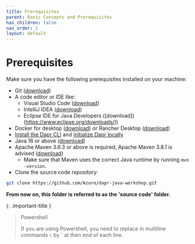 ```yaml
---
title: Prerequisites
parent: Basic Concepts and Prerequisites
has_children: false
nav_order: 2
layout: default
---
```


# Prerequisites

Make sure you have the following prerequisites installed on your machine:

- Git ([download](https://git-scm.com/))
- A code editor or IDE like:
  - Visual Studio Code ([download](https://code.visualstudio.com/))
  - IntelliJ IDEA ([download](https://www.jetbrains.com/idea/download/))
  - Eclipse IDE for Java Developers ([download])(https://www.eclipse.org/downloads/))
- Docker for desktop ([download](https://www.docker.com/products/docker-desktop)) or Rancher Desktop ([download](https://rancherdesktop.io/))
- [Install the Dapr CLI](https://docs.dapr.io/getting-started/install-dapr-cli/) and [initialize Dapr locally](https://docs.dapr.io/getting-started/install-dapr-selfhost/)
- Java 16 or above ([download](https://adoptopenjdk.net/?variant=openjdk16))
- Apache Maven 3.6.3 or above is required; Apache Maven 3.8.1 is advised ([download](http://maven.apache.org/download.cgi))
  - Make sure that Maven uses the correct Java runtime by running `mvn -version`.
- Clone the source code repository:

```bash
git clone https://github.com/Azure/dapr-java-workshop.git
```

**From now on, this folder is referred to as the 'source code' folder.**

{: .important-title }
> Powershell
>
> If you are using Powershell, you need to replace in multiline commands `\` by **`** at then end of each line.
> 